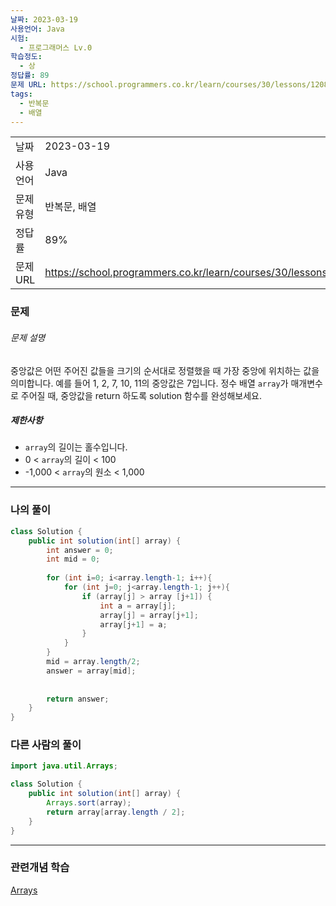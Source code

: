 ```yaml
---
날짜: 2023-03-19
사용언어: Java
시험:
  - 프로그래머스 Lv.0
학습정도:
  - 상
정답률: 89
문제 URL: https://school.programmers.co.kr/learn/courses/30/lessons/120811
tags:
  - 반복문
  - 배열
---
```

|           |                                                                  |
| --------- | ---------------------------------------------------------------- |
| 날짜      | 2023-03-19                                                       |
| 사용 언어 | Java                                                             |
| 문제 유형 | 반복문, 배열                                                     |
| 정답률    | 89%                                                              |
| 문제 URL  | https://school.programmers.co.kr/learn/courses/30/lessons/120811 |

### 문제

###### 문제 설명

중앙값은 어떤 주어진 값들을 크기의 순서대로 정렬했을 때 가장 중앙에 위치하는 값을 의미합니다. 예를 들어 1, 2, 7, 10, 11의 중앙값은 7입니다. 정수 배열 `array`가 매개변수로 주어질 때, 중앙값을 return 하도록 solution 함수를 완성해보세요.

##### 제한사항

- `array`의 길이는 홀수입니다.
- 0 < `array`의 길이 < 100
- -1,000 < `array`의 원소 < 1,000

---

### 나의 풀이

```java
class Solution {
    public int solution(int[] array) {
        int answer = 0;
        int mid = 0;
        
        for (int i=0; i<array.length-1; i++){
            for (int j=0; j<array.length-1; j++){
                if (array[j] > array [j+1]) {
                    int a = array[j];
                    array[j] = array[j+1];
                    array[j+1] = a;
                }
            }
        }
        mid = array.length/2;
        answer = array[mid];
        
        
        return answer;
    }
}
```

### 다른 사람의 풀이

```java
import java.util.Arrays;

class Solution {
    public int solution(int[] array) {
        Arrays.sort(array);
        return array[array.length / 2];
    }
}
```

---
### 관련개념 학습

[Arrays](Summary/Arrays)